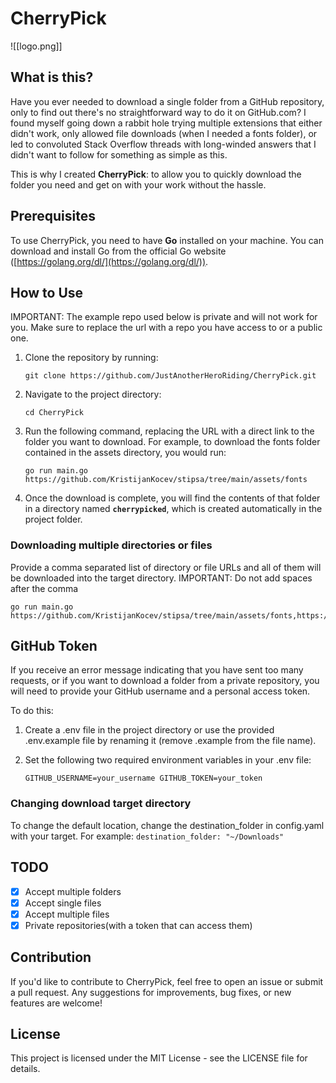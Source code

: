 # CherryPick

![[logo.png]]

## What is this?

Have you ever needed to download a single folder from a GitHub repository, only to find out there's no straightforward way to do it on GitHub.com? I found myself going down a rabbit hole trying multiple extensions that either didn't work, only allowed file downloads (when I needed a fonts folder), or led to convoluted Stack Overflow threads with long-winded answers that I didn't want to follow for something as simple as this.

This is why I created **CherryPick**: to allow you to quickly download the folder you need and get on with your work without the hassle.

## Prerequisites

To use CherryPick, you need to have **Go** installed on your machine. You can download and install Go from the official Go website ([https://golang.org/dl/](https://golang.org/dl/)).

## How to Use

IMPORTANT: The example repo used below is private and will not work for you. Make sure to replace the url with a repo you have access to or a public one.

1. Clone the repository by running:
    
    `git clone https://github.com/JustAnotherHeroRiding/CherryPick.git`
    
2. Navigate to the project directory:
    
   `cd CherryPick`
    
3. Run the following command, replacing the URL with a direct link to the folder you want to download. For example, to download the fonts folder contained in the assets directory, you would run:
    
    `go run main.go https://github.com/KristijanKocev/stipsa/tree/main/assets/fonts`
    
4. Once the download is complete, you will find the contents of that folder in a directory named **`cherrypicked`**, which is created automatically in the project folder.

### Downloading multiple directories or files

Provide a comma separated list of directory or file URLs and all of them will be downloaded into the target directory.
IMPORTANT: Do not add spaces after the comma

    go run main.go https://github.com/KristijanKocev/stipsa/tree/main/assets/fonts,https://github.com/KristijanKocev/stipsa/tree/main/assets/images
    

## GitHub Token

If you receive an error message indicating that you have sent too many requests, or if you want to download a folder from a private repository, you will need to provide your GitHub username and a personal access token.

To do this:

1. Create a .env file in the project directory or use the provided .env.example file by renaming it (remove .example from the file name).
    
2. Set the following two required environment variables in your .env file:
    
    `GITHUB_USERNAME=your_username GITHUB_TOKEN=your_token`

### Changing download target directory

To change the default location, change the destination_folder in config.yaml with your target.
For example:
    `destination_folder: "~/Downloads"`


## TODO

- [x] Accept multiple folders
- [x] Accept single files
- [x] Accept multiple files
- [x] Private repositories(with a token that can access them)

## Contribution

If you'd like to contribute to CherryPick, feel free to open an issue or submit a pull request. Any suggestions for improvements, bug fixes, or new features are welcome!

## License

This project is licensed under the MIT License - see the LICENSE file for details.

